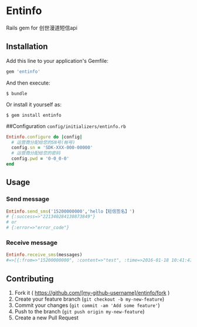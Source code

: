# Entinfo

Rails gem for 创世漫道短信api

## Installation

Add this line to your application's Gemfile:

```ruby
gem 'entinfo'
```

And then execute:

    $ bundle

Or install it yourself as:

    $ gem install entinfo


##Configuration
`config/initializers/entinfo.rb`

```ruby
Entinfo.configure do |config|
  # 运营商分配给您的SN号(帐号)
  config.sn = 'SDK-XXX-000-00000'
  # 运营商分配给您的密码
  config.pwd = '0-0_0-0'
end
```
## Usage
### Send message

```ruby
Entinfo.send_sms('15200000000','hello【短信签名】')
# {:success=>"221340284130873849"}
# or
# {:error=>"error_code"}
```
### Receive message

```ruby
Entinfo.receive_sms(messages)
#=>[{:from=>"15200000000", :content=>"test", :time=>2016-01-18 10:41:47 +0800}]
```
## Contributing

1. Fork it ( https://github.com/[my-github-username]/entinfo/fork )
2. Create your feature branch (`git checkout -b my-new-feature`)
3. Commit your changes (`git commit -am 'Add some feature'`)
4. Push to the branch (`git push origin my-new-feature`)
5. Create a new Pull Request
